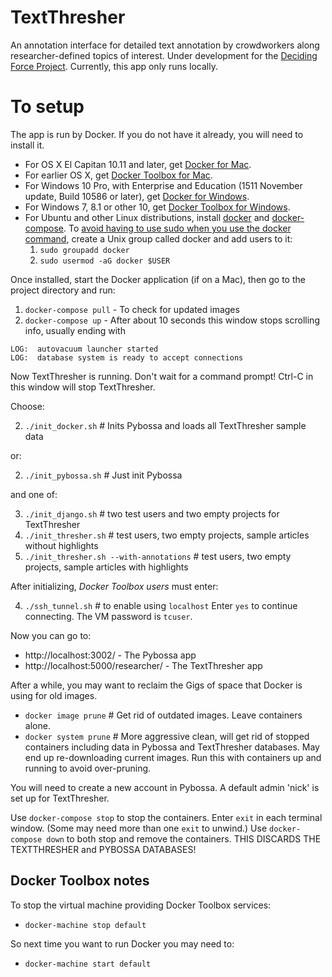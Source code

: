 # TextThresher

An annotation interface for detailed text annotation by crowdworkers along researcher-defined topics of interest. Under development for the
[Deciding Force Project](http://www.decidingforce.org/). Currently, this app only runs locally.

# To setup

The app is run by Docker. If you do not have it already, you will need to install it.
* For OS X El Capitan 10.11 and later, get [Docker for Mac](https://docs.docker.com/docker-for-mac/).
* For earlier OS X, get [Docker Toolbox for Mac](https://docs.docker.com/toolbox/toolbox_install_mac/).
* For Windows 10 Pro, with Enterprise and Education (1511 November update, Build 10586 or later), get [Docker for Windows](https://docs.docker.com/docker-for-windows/).
* For Windows 7, 8.1 or other 10, get [Docker Toolbox for Windows](https://docs.docker.com/toolbox/toolbox_install_windows/).
* For Ubuntu and other Linux distributions, install
[docker](https://docs.docker.com/engine/installation/linux/ubuntu/) and
[docker-compose](https://docs.docker.com/compose/install/).
  To [avoid having to use sudo when you use the docker command](https://docs.docker.com/engine/installation/linux/linux-postinstall/),
create a Unix group called docker and add users to it:
  1. `sudo groupadd docker`
  2. `sudo usermod -aG docker $USER`

Once installed, start the Docker application (if on a Mac), then go to the project directory and run:

  1. `docker-compose pull` - To check for updated images
  2. `docker-compose up` - After about 10 seconds this window stops scrolling info, usually ending with 
  ```
  LOG:  autovacuum launcher started
  LOG:  database system is ready to accept connections
  ```
  Now TextThresher is running. Don't wait for a command prompt! Ctrl-C in this window will stop TextThresher.

Choose:

  2. `./init_docker.sh` # Inits Pybossa and loads all TextThresher sample data

or:

  2. `./init_pybossa.sh` # Just init Pybossa

and one of:

  3. `./init_django.sh` # two test users and two empty projects for TextThresher
  3. `./init_thresher.sh` # test users, two empty projects, sample articles without highlights
  3. `./init_thresher.sh --with-annotations` # test users, two empty projects, sample articles with highlights

After initializing, *Docker Toolbox users* must enter:

  4. `./ssh_tunnel.sh` # to enable using `localhost`
      Enter `yes` to continue connecting. The VM password is `tcuser`.

Now you can go to:

  * http://localhost:3002/ - The Pybossa app
  * http://localhost:5000/researcher/ - The TextThresher app

After a while, you may want to reclaim the Gigs of space that Docker is using for old images.

  * `docker image prune` # Get rid of outdated images. Leave containers alone.
  * `docker system prune` # More aggressive clean, will get rid of stopped containers including data in Pybossa and TextThresher databases. May end up re-downloading current images. Run this with containers up and running to avoid over-pruning.

You will need to create a new account in Pybossa. A default admin 'nick' is set up for TextThresher.

Use `docker-compose stop` to stop the containers.
Enter `exit` in each terminal window. (Some may need more than one `exit` to unwind.)
Use `docker-compose down` to both stop and remove the containers. THIS DISCARDS THE TEXTTHRESHER and PYBOSSA DATABASES!

## Docker Toolbox notes

To stop the virtual machine providing Docker Toolbox services:

  * `docker-machine stop default`

So next time you want to run Docker you may need to:

  * `docker-machine start default`
